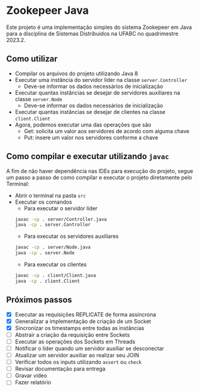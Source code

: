 # Zookepeer Java

Este projeto é uma implementação simples do sistema Zookepeer em Java para a disciplina de Sistemas Distribuídos
na UFABC no quadrimestre 2023.2.

## Como utilizar

- Compilar os arquivos do projeto utilizando Java 8
- Executar uma instância do servidor líder na classe `server.Controller`
  - Deve-se informar os dados necessários de inicialização
- Executar quantas instâncias se desejar de servidores auxiliares na classe `server.Node`
    - Deve-se informar os dados necessários de inicialização
- Executar quantas instâncias se desejar de clientes na classe `client.Client`
- Agora, podemos executar uma das operações que são
    - Get: solicita um valor aos servidores de acordo com alguma chave
    - Put: insere um valor nos servidores conforme a chave

## Como compilar e executar utilizando `javac`

A fim de não haver dependência nas IDEs para execução do projeto, segue um passo a passo 
de como compilar e executar o projeto diretamente pelo Terminal:

- Abrir o terminal na pasta `src`
- Executar os comandos
    - Para executar o servidor líder
  ```bash
  javac -cp . server/Controller.java
  java -cp . server.Controller
  ```
    - Para executar os servidores auxiliares
  ```bash
  javac -cp . server/Node.java
  java -cp . server.Node
  ```
    - Para executar os clientes
  ```bash
  javac -cp . client/Client.java
  java -cp . client.Client
  ```

## Próximos passos

- [X] Executar as requisições REPLICATE de forma assíncrona
- [X] Generalizar a implementação de criação de um Socket
- [X] Sincronizar os timestamps entre todas as instâncias
- [ ] Abstrair a criação da requisição entre Sockets
- [ ] Executar as operações dos Sockets em Threads
- [ ] Notificar o líder quando um servidor auxiliar se desconectar
- [ ] Atualizar um servidor auxiliar ao realizar seu JOIN
- [ ] Verificar todos os inputs utilizando `assert` ou `check`
- [ ] Revisar documentação para entrega
- [ ] Gravar vídeo
- [ ] Fazer relatório
